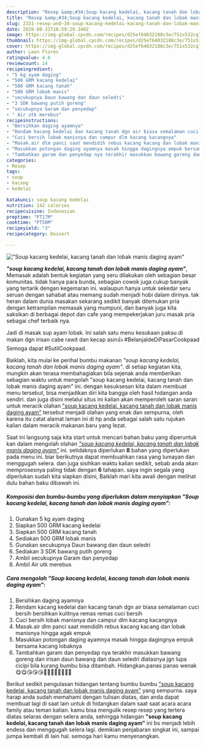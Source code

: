 ```yaml
---
description: "Resep &amp;#34;Soup kacang kedelai, kacang tanah dan lobak manis daging ayam&amp;#34; Lezat"
title: "Resep &amp;#34;Soup kacang kedelai, kacang tanah dan lobak manis daging ayam&amp;#34; Lezat"
slug: 2331-resep-and-34-soup-kacang-kedelai-kacang-tanah-dan-lobak-manis-daging-ayam-and-34-lezat
date: 2020-08-31T16:59:29.340Z
image: https://img-global.cpcdn.com/recipes/d25ef64032188c3e/751x532cq70/soup-kacang-kedelai-kacang-tanah-dan-lobak-manis-daging-ayam-foto-resep-utama.jpg
thumbnail: https://img-global.cpcdn.com/recipes/d25ef64032188c3e/751x532cq70/soup-kacang-kedelai-kacang-tanah-dan-lobak-manis-daging-ayam-foto-resep-utama.jpg
cover: https://img-global.cpcdn.com/recipes/d25ef64032188c3e/751x532cq70/soup-kacang-kedelai-kacang-tanah-dan-lobak-manis-daging-ayam-foto-resep-utama.jpg
author: Leon Flores
ratingvalue: 4.6
reviewcount: 14
recipeingredient:
- "5 kg ayam daging"
- "500 GRM kacang kedelai"
- "500 GRM kacang tanah"
- "500 GRM lobak manis"
- "secukupnya Daun bawang dan daun seledri"
- "3 SDK bawang putih goreng"
- "secukupnya Garam dan penyedap"
- " Air utk merebus"
recipeinstructions:
- "Bersihkan daging ayamnya"
- "Rendam kacang kedelai dan kacang tanah dgn air biasa semalaman cuci bersih bersihkan kulitnya remas remas cuci bersih"
- "Cuci bersih lobak manisnya dan campur dlm kacang kacangnya"
- "Masak.air dlm panci saat mendidih rebus kacang kacang dan lobak manisnya hingga agak empuk"
- "Masukkan potongan daging ayamnya masak hingga dagingnya empuk bersama kacang lobaknya"
- "Tambahkan garam dan penyedap nya terakhir masukkan bawang goreng dan irisan daun bawang dan daun seledri diatasnya jgn lupa cicipi bila kurang bumbu bisa ditambah. Hidangkan.panas panas wenak😋😋😘😘😘👍🏼👍🏼👍🏼💯💯"
categories:
- Resep
tags:
- soup
- kacang
- kedelai

katakunci: soup kacang kedelai 
nutrition: 142 calories
recipecuisine: Indonesian
preptime: "PT17M"
cooktime: "PT58M"
recipeyield: "3"
recipecategory: Dessert

---
```



![&#34;Soup kacang kedelai, kacang tanah dan lobak manis daging ayam&#34;](https://img-global.cpcdn.com/recipes/d25ef64032188c3e/751x532cq70/soup-kacang-kedelai-kacang-tanah-dan-lobak-manis-daging-ayam-foto-resep-utama.jpg)

<b><i>&#34;soup kacang kedelai, kacang tanah dan lobak manis daging ayam&#34;</i></b>, Memasak adalah bentuk kegiatan yang seru dilakukan oleh sebagian besar komunitas. tidak hanya para bunda, sebagian cowok juga cukup banyak yang tertarik dengan kegemaran ini. walaupun hanya untuk sekedar seru seruan dengan sahabat atau memang sudah menjadi hobi dalam dirinya. tak heran dalam dunia masakan sekarang sedikit banyak ditemukan pria dengan ketrampilan memasak yang mumpuni, dan banyak juga kita saksikan di berbagai depot dan cafe yang mempekerjakan juru masak pria sebagai chef terbaik nya.

Jadi di masak sup ayam lobak. Ini salah satu menu kesukaan paksu.di makan dgn irisan cabe rawit dan kecap asin👍 #BelanjaIdeDiPasarCookpaad Semoga dapat #SutilCookpaad.

Baiklah, kita mulai ke perihal bumbu makanan <i>&#34;soup kacang kedelai, kacang tanah dan lobak manis daging ayam&#34;</i>. di setiap kegiatan kita, mungkin akan terasa membahagiakan bila sejenak anda memberikan sebagian waktu untuk mengolah &#34;soup kacang kedelai, kacang tanah dan lobak manis daging ayam&#34; ini. dengan kesuksesan kita dalam membuat menu tersebut, bisa menjadikan diri kita bangga oleh hasil hidangan anda sendiri. dan juga disini melalui situs ini kalian akan memperoleh saran saran untuk meracik olahan <u>&#34;soup kacang kedelai, kacang tanah dan lobak manis daging ayam&#34;</u> tersebut menjadi olahan yang enak dan sempurna, oleh karena itu catat alamat laman ini di hp anda sebagai salah satu rujukan kalian dalam meracik makanan baru yang lezat.


Saat ini langsung saja kita start untuk mencari bahan baku yang diperuntuk kan dalam mengolah olahan <u><i>&#34;soup kacang kedelai, kacang tanah dan lobak manis daging ayam&#34;</i></u> ini. setidaknya diperlukan <b>8</b> bahan yang diperlukan pada menu ini. biar berikutnya dapat membuahkan rasa yang lumayan dan menggugah selera. dan juga sisihkan waktu kalian sedikit, sebab anda akan memprosesnya paling tidak dengan <b>6</b> tahapan. saya ingin segala yang diperlukan sudah kita siapkan disini, Baiklah mari kita awali dengan melihat dulu bahan baku dibawah ini.

<!--inarticleads1-->

##### Komposisi dan bumbu-bumbu yang diperlukan dalam menyiapkan &#34;Soup kacang kedelai, kacang tanah dan lobak manis daging ayam&#34;:

1. Gunakan 5 kg ayam daging
1. Siapkan 500 GRM kacang kedelai
1. Siapkan 500 GRM kacang tanah
1. Sediakan 500 GRM lobak manis
1. Gunakan secukupnya Daun bawang dan daun seledri
1. Sediakan 3 SDK bawang putih goreng
1. Ambil secukupnya Garam dan penyedap
1. Ambil  Air utk merebus




<!--inarticleads2-->

##### Cara mengolah &#34;Soup kacang kedelai, kacang tanah dan lobak manis daging ayam&#34;:

1. Bersihkan daging ayamnya
1. Rendam kacang kedelai dan kacang tanah dgn air biasa semalaman cuci bersih bersihkan kulitnya remas remas cuci bersih
1. Cuci bersih lobak manisnya dan campur dlm kacang kacangnya
1. Masak.air dlm panci saat mendidih rebus kacang kacang dan lobak manisnya hingga agak empuk
1. Masukkan potongan daging ayamnya masak hingga dagingnya empuk bersama kacang lobaknya
1. Tambahkan garam dan penyedap nya terakhir masukkan bawang goreng dan irisan daun bawang dan daun seledri diatasnya jgn lupa cicipi bila kurang bumbu bisa ditambah. Hidangkan.panas panas wenak😋😋😘😘😘👍🏼👍🏼👍🏼💯💯




Berikut sedikit pengulasan hidangan tentang bumbu bumbu <u>&#34;soup kacang kedelai, kacang tanah dan lobak manis daging ayam&#34;</u> yang sempurna. saya harap anda sudah memahami dengan tulisan diatas, dan anda dapat membuat lagi di saat lain untuk di hidangkan dalam saat saat acara acara family atau teman kalian. kamu bisa mengulik resep resep yang tertera diatas selaras dengan selera anda, sehingga hidangan <b>&#34;soup kacang kedelai, kacang tanah dan lobak manis daging ayam&#34;</b> ini bs menjadi lebih endess dan menggugah selera lagi. demikian penjabaran singkat ini, sampai jumpa kembali di lain hal. semoga hari kamu menyenangkan.
